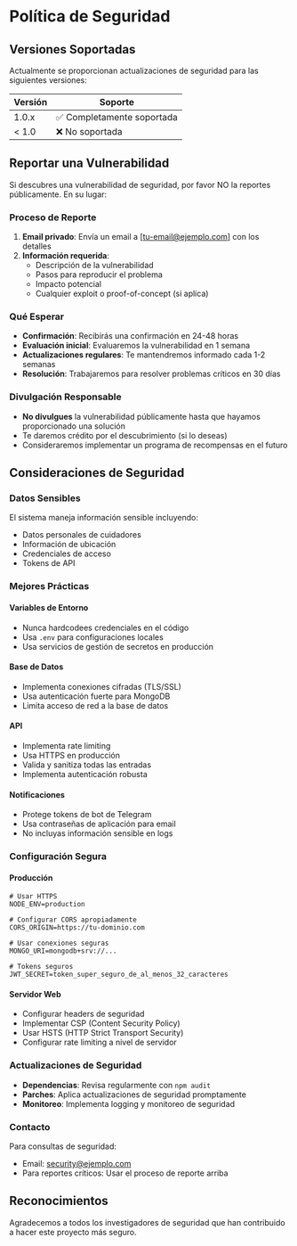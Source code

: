 # Política de Seguridad

## Versiones Soportadas

Actualmente se proporcionan actualizaciones de seguridad para las siguientes versiones:

| Versión | Soporte           |
| ------- | ------------------ |
| 1.0.x   | ✅ Completamente soportada |
| < 1.0   | ❌ No soportada |

## Reportar una Vulnerabilidad

Si descubres una vulnerabilidad de seguridad, por favor NO la reportes públicamente. En su lugar:

### Proceso de Reporte

1. **Email privado**: Envía un email a [tu-email@ejemplo.com] con los detalles
2. **Información requerida**:
   - Descripción de la vulnerabilidad
   - Pasos para reproducir el problema
   - Impacto potencial
   - Cualquier exploit o proof-of-concept (si aplica)

### Qué Esperar

- **Confirmación**: Recibirás una confirmación en 24-48 horas
- **Evaluación inicial**: Evaluaremos la vulnerabilidad en 1 semana
- **Actualizaciones regulares**: Te mantendremos informado cada 1-2 semanas
- **Resolución**: Trabajaremos para resolver problemas críticos en 30 días

### Divulgación Responsable

- **No divulgues** la vulnerabilidad públicamente hasta que hayamos proporcionado una solución
- Te daremos crédito por el descubrimiento (si lo deseas)
- Consideraremos implementar un programa de recompensas en el futuro

## Consideraciones de Seguridad

### Datos Sensibles

El sistema maneja información sensible incluyendo:
- Datos personales de cuidadores
- Información de ubicación
- Credenciales de acceso
- Tokens de API

### Mejores Prácticas

#### Variables de Entorno
- Nunca hardcodees credenciales en el código
- Usa `.env` para configuraciones locales
- Usa servicios de gestión de secretos en producción

#### Base de Datos
- Implementa conexiones cifradas (TLS/SSL)
- Usa autenticación fuerte para MongoDB
- Limita acceso de red a la base de datos

#### API
- Implementa rate limiting
- Usa HTTPS en producción
- Valida y sanitiza todas las entradas
- Implementa autenticación robusta

#### Notificaciones
- Protege tokens de bot de Telegram
- Usa contraseñas de aplicación para email
- No incluyas información sensible en logs

### Configuración Segura

#### Producción
```env
# Usar HTTPS
NODE_ENV=production

# Configurar CORS apropiadamente
CORS_ORIGIN=https://tu-dominio.com

# Usar conexiones seguras
MONGO_URI=mongodb+srv://...

# Tokens seguros
JWT_SECRET=token_super_seguro_de_al_menos_32_caracteres
```

#### Servidor Web
- Configurar headers de seguridad
- Implementar CSP (Content Security Policy)
- Usar HSTS (HTTP Strict Transport Security)
- Configurar rate limiting a nivel de servidor

### Actualizaciones de Seguridad

- **Dependencias**: Revisa regularmente con `npm audit`
- **Parches**: Aplica actualizaciones de seguridad promptamente
- **Monitoreo**: Implementa logging y monitoreo de seguridad

### Contacto

Para consultas de seguridad:
- Email: security@ejemplo.com
- Para reportes críticos: Usar el proceso de reporte arriba

## Reconocimientos

Agradecemos a todos los investigadores de seguridad que han contribuido a hacer este proyecto más seguro.
